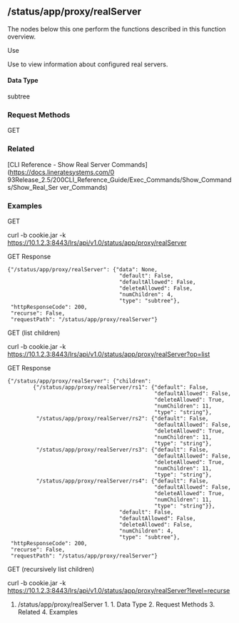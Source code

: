 ## /status/app/proxy/realServer

The nodes below this one perform the functions described in this function
overview.

Use

Use to view information about configured real servers.

#### Data Type

subtree

### Request Methods

GET

### Related

[CLI Reference - Show Real Server Commands](https://docs.lineratesystems.com/0
93Release_2.5/200CLI_Reference_Guide/Exec_Commands/Show_Commands/Show_Real_Ser
ver_Commands)

### Examples

GET

curl -b cookie.jar -k
https://10.1.2.3:8443/lrs/api/v1.0/status/app/proxy/realServer

GET Response

    
    {"/status/app/proxy/realServer": {"data": None,
                                       "default": False,
                                       "defaultAllowed": False,
                                       "deleteAllowed": False,
                                       "numChildren": 4,
                                       "type": "subtree"},
     "httpResponseCode": 200,
     "recurse": False,
     "requestPath": "/status/app/proxy/realServer"}
    

GET (list children)

curl -b cookie.jar -k
https://10.1.2.3:8443/lrs/api/v1.0/status/app/proxy/realServer?op=list

GET Response

    
    {"/status/app/proxy/realServer": {"children": 
            {"/status/app/proxy/realServer/rs1": {"default": False,
                                                  "defaultAllowed": False,
                                                  "deleteAllowed": True,
                                                  "numChildren": 11,
                                                  "type": "string"},
             "/status/app/proxy/realServer/rs2": {"default": False,
                                                  "defaultAllowed": False,
                                                  "deleteAllowed": True,
                                                  "numChildren": 11,
                                                  "type": "string"},
             "/status/app/proxy/realServer/rs3": {"default": False,
                                                  "defaultAllowed": False,
                                                  "deleteAllowed": True,
                                                  "numChildren": 11,
                                                  "type": "string"},
             "/status/app/proxy/realServer/rs4": {"default": False,
                                                  "defaultAllowed": False,
                                                  "deleteAllowed": True,
                                                  "numChildren": 11,
                                                  "type": "string"}},
                                       "default": False,
                                       "defaultAllowed": False,
                                       "deleteAllowed": False,
                                       "numChildren": 4,
                                       "type": "subtree"},
     "httpResponseCode": 200,
     "recurse": False,
     "requestPath": "/status/app/proxy/realServer"}
    

GET (recursively list children)

curl -b cookie.jar -k
https://10.1.2.3:8443/lrs/api/v1.0/status/app/proxy/realServer?level=recurse

  1. /status/app/proxy/realServer
    1.       1. Data Type
    2. Request Methods
    3. Related
    4. Examples

